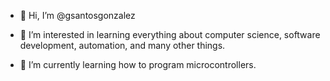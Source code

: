 - 👋 Hi, I’m @gsantosgonzalez

- 👀 I’m interested in learning everything about computer science, software development, automation, and many other things.

- 🌱 I’m currently learning how to program microcontrollers.

<!---
gsantosgonzalez/gsantosgonzalez is a ✨ special ✨ repository because its `README.md` (this file) appears on your GitHub profile.
You can click the Preview link to take a look at your changes.
--->
